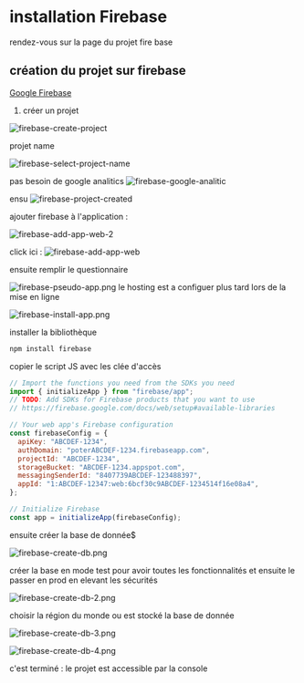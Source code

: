 # installation Firebase

rendez-vous sur la page du projet fire base

## création du projet sur firebase

[Google Firebase](https://console.firebase.google.com/u/0/)

1. créer un projet

![firebase-create-project](./image/firebase-create-project.png)

projet name

![firebase-select-project-name](./image/firebase-select-project-name.png)

pas besoin de google analitics
![firebase-google-analitic](./image/firebase-google-analitic.png)

ensu
![firebase-project-created](./image/firebase-project-created.png)

ajouter firebase à l'application :

![firebase-add-app-web-2](./image/firebase-add-app-web-2.png)

click ici : ![firebase-add-app-web](./image/firebase-add-app-web.png)

ensuite remplir le questionnaire

![firebase-pseudo-app.png](./image/firebase-pseudo-app.png)
le hosting est a configuer plus tard lors de la mise en ligne

![firebase-install-app.png](./image/firebase-install-app.png)

installer la bibliothèque

```sh
npm install firebase
```

copier le script JS avec les clée d'accès

```js
// Import the functions you need from the SDKs you need
import { initializeApp } from "firebase/app";
// TODO: Add SDKs for Firebase products that you want to use
// https://firebase.google.com/docs/web/setup#available-libraries

// Your web app's Firebase configuration
const firebaseConfig = {
  apiKey: "ABCDEF-1234",
  authDomain: "poterABCDEF-1234.firebaseapp.com",
  projectId: "ABCDEF-1234",
  storageBucket: "ABCDEF-1234.appspot.com",
  messagingSenderId: "8407739ABCDEF-123488397",
  appId: "1:ABCDEF-12347:web:6bcf30c9ABCDEF-1234514f16e08a4",
};

// Initialize Firebase
const app = initializeApp(firebaseConfig);
```

ensuite créer la base de donnée$

![firebase-create-db.png](./image/firebase-create-db.png)

créer la base en mode test pour avoir toutes les fonctionnalités et ensuite le passer en prod en elevant les sécurités

![firebase-create-db-2.png](./image/firebase-create-db-2.png)

choisir la région du monde ou est stocké la base de donnée

![firebase-create-db-3.png](./image/firebase-create-db-3.png)

![firebase-create-db-4.png](./image/firebase-create-db-4.png)

c'est terminé : le projet est accessible par la console
